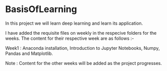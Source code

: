 # BasisOfLearning

In this project we will learn deep learning and learn its application. 

I have added the requisite files on weekly in the respecive folders for the weeks. The content for their respective week are as follows :-

Week1 : Anaconda installation, Introduction to Jupyter Notebooks, Numpy, Pandas and Matplotlib.


Note : Content for the other weeks will be added as the project progresses.
